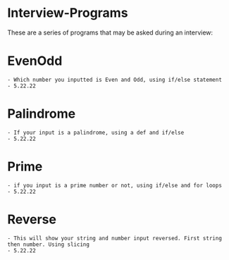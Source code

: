# Interview-Programs
These are a series of programs that may be asked during an interview:

# EvenOdd
    - Which number you inputted is Even and Odd, using if/else statement
    - 5.22.22

# Palindrome
    - If your input is a palindrome, using a def and if/else
    - 5.22.22

# Prime
    - if you input is a prime number or not, using if/else and for loops
    - 5.22.22

# Reverse
    - This will show your string and number input reversed. First string then number. Using slicing
    - 5.22.22 
